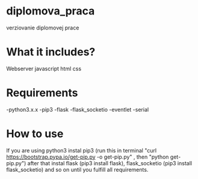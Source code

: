 # diplomova_praca
verziovanie diplomovej prace

# What it includes?
  Webserver
  javascript
  html
  css
  
# Requirements
-python3.x.x
-pip3
-flask
-flask_socketio
-eventlet
-serial

# How to use
If you are using python3 instal pip3 (run this in terminal "curl https://bootstrap.pypa.io/get-pip.py -o get-pip.py" , then "python get-pip.py") after that instal flask (pip3 install flask), flask_socketio (pip3 install flask_socketio) and so on until you fulfill all requirements. 


